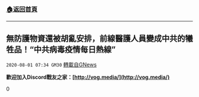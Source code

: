 ###  [:house:返回首頁](https://github.com/ourhimalayas/txt)
---

## 無防護物資還被胡亂安排，前線醫護人員變成中共的犧牲品！“中共病毒疫情每日熱線”
`2020-08-01 07:34 GM30` [轉載自GNews](https://gnews.org/zh-hant/281949/)

**歡迎加入Discord戰友之家：[http://vog.media/](http://vog.media/)**

0
